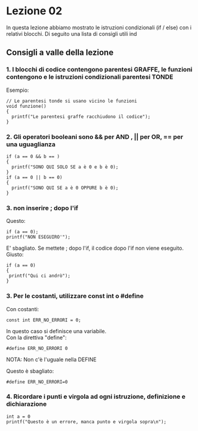 # Lezione 02  
In questa lezione abbiamo mostrato le istruzioni condizionali (if / else) con i relativi blocchi.  Di seguito una lista di consigli utili ind
## Consigli a valle della lezione
### 1. I blocchi di codice contengono parentesi GRAFFE, le funzioni contengono e le istruzioni condizionali parentesi TONDE    
Esempio:
```  
// Le parentesi tonde si usano vicino le funzioni   
void funzione()  
{
  printf("Le parentesi graffe racchiudono il codice"); 
}  
```    


### 2. Gli operatori booleani sono && per AND , || per OR, == per una uguaglianza 
``` 
if (a == 0 && b == ) 
{
  printf("SONO QUI SOLO SE a è 0 e b è 0); 
} 
if (a == 0 || b == 0) 
{
  printf("SONO QUI SE a è 0 OPPURE b è 0); 
} 
``` 

### 3. non inserire ; dopo l'if   
Questo:  
```  
if (a == 0); 
printf("NON ESEGUIRO'");   
```   
E' sbagliato. Se mettete ; dopo l'if, il codice dopo l'if non viene eseguito.   
Giusto:   
```  
if (a == 0)
{
 printf("Qui ci andrò"); 
}
```   

### 3. Per le costanti, utilizzare const int o #define     
Con costanti:   
```  
const int ERR_NO_ERRORI = 0;   
```   
In questo caso si definisce una variabile.   
Con la direttiva "define":   

``` 
#define ERR_NO_ERRORI 0   
```   
NOTA: Non c'è l'uguale nella DEFINE   

Questo è sbagliato:  
```  
#define ERR_NO_ERRORI=0   
```        


### 4. Ricordare i punti e virgola ad ogni istruzione, definizione e dichiarazione   
```  
int a = 0  
printf("Questo è un errore, manca punto e virgola sopra\n");   
```    




